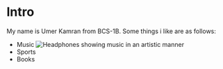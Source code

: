 # Intro
My name is Umer Kamran from BCS-1B.
Some things i like are as follows:
- Music ![Headphones showing music in an artistic manner](https://images.inc.com/uploaded_files/image/1920x1080/getty_626660256_2000108620009280158_388846.jpg) 
- Sports
- Books 

